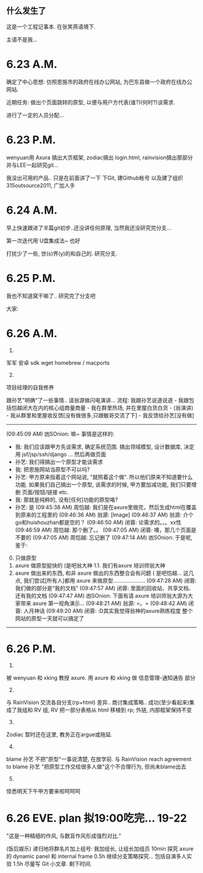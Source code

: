 什么发生了
----------
这是一个工程记事本. 在张笑燕语境下.

主语不是我...

# 6.23 A.M.

确定了中心思想: 仿照恩施市的政府在线办公网站, 为巴东县做一个政府在线办公网站.

近期任务: 做出个页面跳转的原型, 以便与用户方代表(谁?)(何时?)谈需求.

进行了一定的人员分配...

# 6.23 P.M.

wenyuan用 Axura 搞出大页框架,
zodiac搞出 login.html,
rainvision搞出那部分并与LEE一起研究git...

我没出可用的产品.. 只是在前面讲了一下 下Git, 建Github帐号
以及建了组织 315outsource2011, 广加人手


# 6.24 A.M.
早上快速跟进了半篇git初步..还没讲任何原理, 当然我还没研究完分支...

第一次迭代用 U盘集成法~ 也好

打扰少了一些, 世(s)界(y)的和自己的. 研究分支.

# 6.25 P.M.
我也不知道窝干嘛了.. 研究完了分支吧

大家:

# 6.26 A.M.

1.
军军 安卓 sdk
    wget
        homebrew / macports

2.
项目经理的自我修养

跟孙艺"明确"了一些事情..
请翁源做闪电演讲...
流程: 我跟孙艺说道说道 - 我跟包括恺越闭大在内的核心组商量商量 -
我在群里热场, 并在里屋白货白货 - (翁演讲) - 我从群里和里屋收反馈[没有做很多,只跟敏哥交流了下] -
我反馈给孙艺[没有做]

--------
(09:45:09 AM) 凼SOnion: 嘛~
事情是这样的:
+ 我: 我们应该跟甲方先谈需求, 确定系统范围. 搞出领域模型, 设计数据库, 决定用 jsf/jsp/ssh/django ... 然后再做页面
+ 孙艺: 我们得搞出一个原型才能谈需求
+ 我: 把恩施网站当原型不可以吗?
+ 孙艺: 甲方原来指着这个网站说, "就照着这个做". 所以他们原来不知道要什么功能. 如果我们自己搞出一个原型, 谈需求的时候, 甲方要加减功能, 我们只要增删 页面/按钮/链接 etc.
+ 我: 那就是纯粹的, 没有[任何]功能的原型咯?
+ 孙艺: 是
(09:45:38 AM) 周恺越: 我们是在axure里做完，然后生成html在覆盖到原来的工程里的
(09:46:36 AM) 翁源: [Image]
(09:46:37 AM) 翁源: 介个go和huishouzhan都是空的？
(09:46:50 AM) 闭蓉: 论需求的。。。xx性
(09:46:59 AM) 周恺越: 那个删了。。
(09:47:05 AM) 闭蓉: 噢，那几个页面是不要的
(09:47:05 AM) 周恺越: 忘记删了
(09:47:14 AM) 凼SOnion: 于是呢, 鉴于:
0. 只做原型
1. axure 做原型挺快的 (是吧翁大神
1.1. 我们有axure 培训师翁大神
2. axure 做出来的东西, 和非 axure 做出的东西整合会有问题 ( 是吧恺越...
这几点, 我们尝试[所有人]都用 axure 来做原型.....................
(09:47:28 AM) 闭蓉: 我们做的部分是“我的文档”
(09:47:57 AM) 闭蓉: 里面的回收站、共享文档、还有我的文档
(09:47:47 AM) 凼SOnion: 下面有请 axure 培训师翁大源为大家带来 axure 第一视角演示...
(09:48:21 AM) 翁源: =。=
(09:48:42 AM) 闭蓉: 人月神话
(09:49:20 AM) 闭蓉: :D其实我觉得翁神的axure熟练程度 整个网站的原型一天就可以搞定了
---------

# 6.26 P.M.

1.
被 wenyuan 和 xking 教授 axure.
用 axure 和 xking 做 信息管理-通知通告 部分

2.
与 RainVision 交流各自分支(rp+html) 差异.. 商讨集成策略..
成功(至少看起来)集成了我组和 RV 组, RV 把一部分表格从 html 移植到 rp; 外链, 内部框架保持不变

3.
Zodiac 暂时还在这里, 教务正在argue或拖延.

4.
blame 孙艺 不把"原型"一事说清楚, 在放学前.
与 RainVision reach agreement to blame 孙艺 "把原型工作交给很多人做"这个不合理行为, 但尚未blame出去

5.
惊悉明天下午甲方要来啦呵呵呵

# 6.26 EVE. plan 拟19:00吃完... 19-22
"这是一种精细的作风, 与数盲作风形成强烈对比."

(饭后娱乐) 递归地将群名片加上组号: 我加组长, 让组长加组员 10min
探究 axure 的 dynamic panel 和 internal frame 0.5h
继续分支策略探究... 包括自演多人实验 1.5h
尽量写 Git 小文章. 剩下时间.
